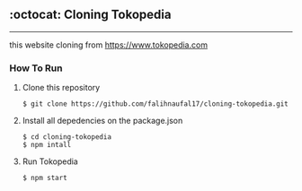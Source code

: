 ## :octocat: Cloning Tokopedia
---
this website cloning from https://www.tokopedia.com

### How To Run

1. Clone this repository
   ```
   $ git clone https://github.com/falihnaufal17/cloning-tokopedia.git
   ```
2. Install all depedencies on the package.json
   ```
   $ cd cloning-tokopedia 
   $ npm intall
   ```
3. Run Tokopedia
   ```
   $ npm start
   ```
